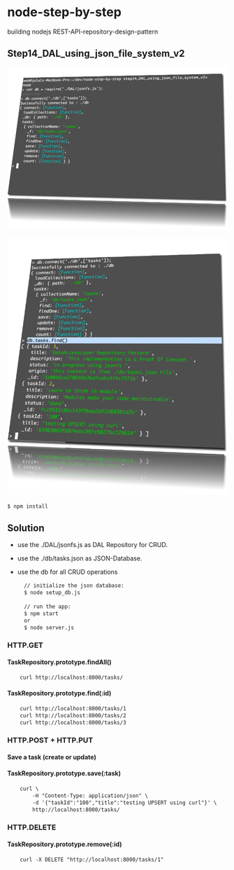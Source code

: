 node-step-by-step
=================

building nodejs REST-API-repository-design-pattern

## Step14_DAL_using_json_file_system_v2

<img src="images/console.png" alt="">
<br>
<br>

<img src="images/console.find.png" alt="">


    $ npm install

## Solution

+ use the ./DAL/jsonfs.js as DAL Repository for CRUD.
+ use the ./db/tasks.json as JSON-Database.
+ use the db for all CRUD operations


		// initialize the json database:
		$ node setup_db.js

		// run the app:
		$ npm start
		or
		$ node server.js


### HTTP.GET
#### TaskRepository.prototype.findAll()

		curl http://localhost:8000/tasks/


#### TaskRepository.prototype.find(:id)

		curl http://localhost:8000/tasks/1
		curl http://localhost:8000/tasks/2
		curl http://localhost:8000/tasks/3


### HTTP.POST + HTTP.PUT
#### Save a task (create or update)
#### TaskRepository.prototype.save(:task)

		curl \
			-H "Content-Type: application/json" \
			-d '{"taskId":"100","title":"testing UPSERT using curl"}' \
			http://localhost:8000/tasks/





### HTTP.DELETE
#### TaskRepository.prototype.remove(:id)
		curl -X DELETE "http://localhost:8000/tasks/1"







